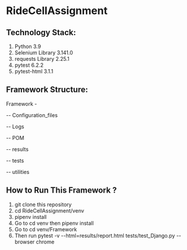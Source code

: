 # RideCellAssignment

## Technology Stack:

1. Python 3.9
2. Selenium Library 3.141.0
3. requests Library 2.25.1
4. pytest 6.2.2
5. pytest-html 3.1.1

## Framework Structure:

Framework -

  -- Configuration_files
  
  -- Logs
  
  -- POM
  
  -- results
  
  -- tests
  
  -- utilities
  

## How to Run This Framework ?

1. git clone this repository
2. cd RideCellAssignment/venv
3. pipenv install
4. Go to cd venv then pipenv install
5. Go to cd venv/Framework
6. Then run pytest -v --html=results/report.html tests/test_Django.py --browser chrome
